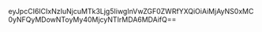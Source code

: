 eyJpcCI6ICIxNzIuNjcuMTk3Ljg5IiwgInVwZGF0ZWRfYXQiOiAiMjAyNS0xMC0yNFQyMDowNToyMy40MjcyNTIrMDA6MDAifQ==